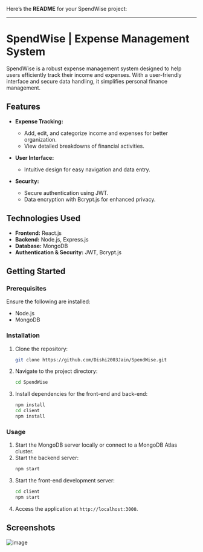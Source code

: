 Here’s the **README** for your SpendWise project:  

---

# **SpendWise | Expense Management System**  

SpendWise is a robust expense management system designed to help users efficiently track their income and expenses. With a user-friendly interface and secure data handling, it simplifies personal finance management.  

## **Features**  
- **Expense Tracking:**  
  - Add, edit, and categorize income and expenses for better organization.  
  - View detailed breakdowns of financial activities.  

- **User Interface:**  
  - Intuitive design for easy navigation and data entry.  

- **Security:**  
  - Secure authentication using JWT.  
  - Data encryption with Bcrypt.js for enhanced privacy.  

## **Technologies Used**  
- **Frontend:** React.js  
- **Backend:** Node.js, Express.js  
- **Database:** MongoDB  
- **Authentication & Security:** JWT, Bcrypt.js  

## **Getting Started**  

### **Prerequisites**  
Ensure the following are installed:  
- Node.js  
- MongoDB  

### **Installation**  
1. Clone the repository:  
   ```bash  
   git clone https://github.com/Dishi2003Jain/SpendWise.git  
   ```  
2. Navigate to the project directory:  
   ```bash  
   cd SpendWise  
   ```  
3. Install dependencies for the front-end and back-end:  
   ```bash  
   npm install  
   cd client  
   npm install  
   ```  

### **Usage**  
1. Start the MongoDB server locally or connect to a MongoDB Atlas cluster.  
2. Start the backend server:  
   ```bash  
   npm start  
   ```  
3. Start the front-end development server:  
   ```bash  
   cd client  
   npm start  
   ```  
4. Access the application at `http://localhost:3000`.  

## **Screenshots**  
![image](https://github.com/user-attachments/assets/edbc2664-7365-4f87-a6cb-56fc409658e9)

